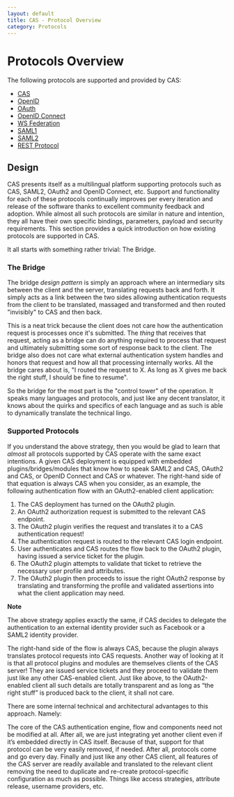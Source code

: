 ```yaml
---
layout: default
title: CAS - Protocol Overview
category: Protocols
---
```


# Protocols Overview

The following protocols are supported and provided by CAS:

*   [CAS](CAS-Protocol.html)
*   [OpenID](OpenID-Protocol.html)
*   [OAuth](OAuth-Protocol.html)
*   [OpenID Connect](OIDC-Protocol.html)
*   [WS Federation](WS-Federation-Protocol.html)
*   [SAML1](SAML-Protocol.html)
*   [SAML2](../installation/Configuring-SAML2-Authentication.html)
*   [REST Protocol](protocol/REST-Protocol.html)

## Design

CAS presents itself as a multilingual platform supporting protocols such as CAS, SAML2, OAuth2 and OpenID Connect, etc. Support and functionality for each of these protocols continually improves per every iteration and release of the software thanks to excellent community feedback and adoption. While almost all such protocols are similar in nature and intention, they all have their own specific bindings, parameters, payload and security requirements. This section provides a quick introduction on how existing protocols are supported in CAS.

It all starts with something rather trivial: The Bridge.

### The Bridge

The bridge *design pattern* is simply an approach where an intermediary sits between the client and the server, translating requests back and forth. It simply acts as a link between the two sides allowing authentication requests from the client to be translated, massaged and transformed and then routed "invisibly" to CAS and then back.

This is a neat trick because the client does not care how the authentication request is processes once it's submitted. The *thing* that receives that request, acting as a bridge can do anything required to process that request and ultimately submitting some sort of response back to the client. The bridge also does not care what external authentication system handles and honors that request and how all that processing internally works. All the bridge cares about is, "I routed the request to X. As long as X gives me back the right stuff, I should be fine to resume".

So the bridge for the most part is the "control tower" of the operation. It speaks many languages and protocols, and just like any decent translator, it knows about the quirks and specifics of each language and as such is able to dynamically translate the technical lingo.

### Supported Protocols

If you understand the above strategy, then you would be glad to learn that *almost* all protocols supported by CAS operate with the same exact intentions. A given CAS deployment is equipped with embedded plugins/bridges/modules that know how to speak SAML2 and CAS, OAuth2 and CAS, or OpenID Connect and CAS or whatever. The right-hand side of that equation is always CAS when you consider, as an example, the following authentication flow with an OAuth2-enabled client application:

1. The CAS deployment has turned on the OAuth2 plugin.
2. An OAuth2 authorization request is submitted to the relevant CAS endpoint.
3. The OAuth2 plugin verifies the request and translates it to a CAS authentication request!
4. The authentication request is routed to the relevant CAS login endpoint.
5. User authenticates and CAS routes the flow back to the OAuth2 plugin, having issued a service ticket for the plugin.
6. The OAuth2 plugin attempts to validate that ticket to retrieve the necessary user profile and attributes.
7. The OAuth2 plugin then proceeds to issue the right OAuth2 response by translating and transforming the profile and validated assertions into what the client application may need.

<div class="alert alert-info"><strong>Note</strong><p>The above strategy applies exactly the same, if CAS decides to delegate the authentication to an external identity provider such as Facebook or a SAML2 identity provider.</p></div>

The right-hand side of the flow is always CAS, because the plugin always translates protocol requests into CAS requests. Another way of looking at it is that all protocol plugins and modules are themselves clients of the CAS server! They are issued service tickets and they proceed to validate them just like any other CAS-enabled client. Just like above, to the OAuth2-enabled client all such details are totally transparent and as long as “the right stuff” is produced back to the client, it shall not care.

There are some internal technical and architectural advantages to this approach. Namely:

The core of the CAS authentication engine, flow and components need not be modified at all. After all, we are just integrating yet another client even if it’s embedded directly in CAS itself. Because of that, support for that protocol can be very easily removed, if needed. After all, protocols come and go every day. Finally and just like any other CAS client, all features of the CAS server are readily available and translated to the relevant client removing the need to duplicate and re-create protocol-specific configuration as much as  possible. Things like access strategies, attribute release, username providers, etc.
